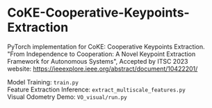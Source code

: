 # CoKE-Cooperative-Keypoints-Extraction
PyTorch implementation for CoKE: Cooperative Keypoints Extraction.  
"From Independence to Cooperation: A Novel Keypoint Extraction Framework for Autonomous Systems", Accepted by ITSC 2023  
website: https://ieeexplore.ieee.org/abstract/document/10422201/

Model Training: `train.py`  
Feature Extraction Inference: `extract_multiscale_features.py`  
Visual Odometry Demo: `VO_visual/run.py`
